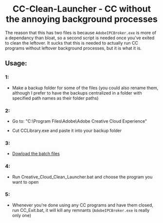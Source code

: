 <h1 align="center">CC-Clean-Launcher - CC without the annoying background processes</h1>

The reason that this has two files is because `AdobeIPCBroker.exe` is more of a dependancy than bloat, so a second script is needed once you've exited to clean the leftover. It sucks that this is needed to actually run CC programs without leftover background processes, but it is what it is.

## Usage:

### 1:

- Make a backup folder for some of the files (you could also rename them, although I prefer to have the backups centralized in a folder with specified path names as their folder paths)

### 2:

- Go to: "C:\Program Files\Adobe\Adobe Creative Cloud Experience"

- Cut CCLibrary.exe and paste it into your backup folder

### 3:

- [Dowload the batch files](https://github.com/brian6932/CC-Clean-Launcher/archive/refs/heads/main.zip)

### 4:

- Run Creative_Cloud_Clean_Launcher.bat and choose the program you want to open

### 5:

- Whenever you're done using any CC programs and have them closed, run CC_Exit.bat, it will kill any remnants (`AdobeIPCBroker.exe` is really only one)
